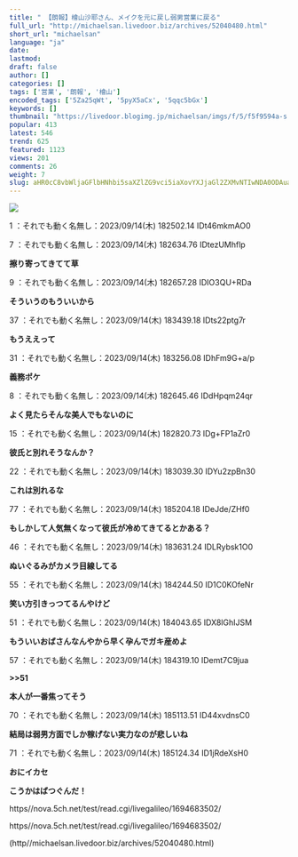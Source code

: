 ```yaml
---
title: " 【朗報】檜山沙耶さん、メイクを元に戻し弱男営業に戻る"
full_url: "http://michaelsan.livedoor.biz/archives/52040480.html"
short_url: "michaelsan"
language: "ja"
date: 
lastmod: 
draft: false
author: []
categories: []
tags: ['営業', '朗報', '檜山']
encoded_tags: ['5Za25qWt', '5pyX5aCx', '5qqc5bGx']
keywords: []
thumbnail: "https://livedoor.blogimg.jp/michaelsan/imgs/f/5/f5f9594a-s.jpg"
popular: 413
latest: 546
trend: 625
featured: 1123
views: 201
comments: 26
weight: 7
slug: aHR0cC8vbWljaGFlbHNhbi5saXZlZG9vci5iaXovYXJjaGl2ZXMvNTIwNDA0ODAuaHRtbA==
---
```


![](https://livedoor.blogimg.jp/michaelsan/imgs/f/5/f5f9594a-s.jpg)

<div><p>1 ：それでも動く名無し：2023/09/14(木) 182502.14 IDt46mkmAO0</p><p>7 ：それでも動く名無し：2023/09/14(木) 182634.76 IDtezUMhflp</p><b><p>擦り寄ってきてて草 </p></b><p>9 ：それでも動く名無し：2023/09/14(木) 182657.28 IDIO3QU+RDa</p><b><p>そういうのもういいから </p></b><p>37 ：それでも動く名無し：2023/09/14(木) 183439.18 IDts22ptg7r</p><b><p>もうええって </p></b><p>31 ：それでも動く名無し：2023/09/14(木) 183256.08 IDhFm9G+a/p</p><b><p>義務ポケ </p></b><p>8 ：それでも動く名無し：2023/09/14(木) 182645.46 IDdHpqm24qr</p><b><p>よく見たらそんな美人でもないのに </p></b><p>15 ：それでも動く名無し：2023/09/14(木) 182820.73 IDg+FP1aZr0</p><b><p>彼氏と別れそうなんか？ </p></b><p>22 ：それでも動く名無し：2023/09/14(木) 183039.30 IDYu2zpBn30</p><b><p>これは別れるな</p></b> <p>77 ：それでも動く名無し：2023/09/14(木) 185204.18 IDeJde/ZHf0</p><b><p><p>もしかして人気無くなって彼氏が冷めてきてるとかある？ </p></p></b><p>46 ：それでも動く名無し：2023/09/14(木) 183631.24 IDLRybsk1O0</p><b><p>ぬいぐるみがカメラ目線してる </p></b><p>55 ：それでも動く名無し：2023/09/14(木) 184244.50 ID1C0KOfeNr</p><b><p>笑い方引きっつてるんやけど </p></b><p>51 ：それでも動く名無し：2023/09/14(木) 184043.65 IDX8lGhIJSM</p><b><p>もういいおばさんなんやから早く孕んでガキ産めよ </p></b><p>57 ：それでも動く名無し：2023/09/14(木) 184319.10 IDemt7C9jua</p><p><b><p>>>51</p></b></p><p><b><p></p></b></p><b><p>本人が一番焦ってそう </p></b><p>70 ：それでも動く名無し：2023/09/14(木) 185113.51 ID44xvdnsC0</p><b><p>結局は弱男方面でしか稼げない実力なのが悲しいね </p></b><p>71 ：それでも動く名無し：2023/09/14(木) 185124.34 ID1jRdeXsH0</p><p><b><p>おにイカセ</p></b></p><p><b><p></p></b></p><b><p>こうかはばつぐんだ！ </p></b>https//nova.5ch.net/test/read.cgi/livegalileo/1694683502/<br clear='all'> <p id='a6850dc6aefc0d5bbff2bea180d92d89'> </p> <p id='a6850dc6aefc0d5bbff2bea180d92d89'> </p> <p class='alistcloud-container-6795'></p> <p>https//nova.5ch.net/test/read.cgi/livegalileo/1694683502/</p></div>

(http//michaelsan.livedoor.biz/archives/52040480.html)
